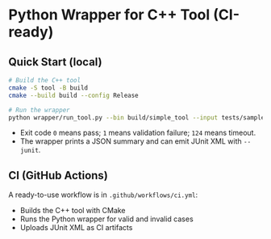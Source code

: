 # Python Wrapper for C++ Tool (CI-ready)

## Quick Start (local)

```bash
# Build the C++ tool
cmake -S tool -B build
cmake --build build --config Release

# Run the wrapper
python wrapper/run_tool.py --bin build/simple_tool --input tests/sample_input.txt --threshold 6
```

- Exit code `0` means pass; `1` means validation failure; `124` means timeout.
- The wrapper prints a JSON summary and can emit JUnit XML with `--junit`.

## CI (GitHub Actions)
A ready-to-use workflow is in `.github/workflows/ci.yml`:
- Builds the C++ tool with CMake
- Runs the Python wrapper for valid and invalid cases
- Uploads JUnit XML as CI artifacts

